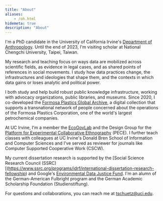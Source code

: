 ```yaml
---
title: "About"
aliases:
    - /oh.html
hidemeta: true
description: "About"
---
```


I'm a PhD candidate in the University of California Irvine's [Department of Anthropology](https://www.anthropology.uci.edu/). Until the end of 2023, I'm visiting scholar at National Chengchi University, Taipei, Taiwan. 

My research and teaching focus on ways data are mobilized across scientific fields, as evidence in legal cases, and as shared points of references in social movements. I study how data practices change, the infrastructures and ideologies that shape them, and the contexts in which data gains or loses analytic and political power.

I both study and help build robust public knowledge infrastructure, working with advocacy organizations, public libraries, and museums. Since 2020, I co-developed the [Formosa Plastics Global Archive](https://disaster-sts-network.org/content/formosa-plastics-global-archive-%E5%8F%B0%E7%81%A3%E5%A1%91%E8%86%A0%E6%AA%94%E6%A1%88%E9%A4%A8/essay), a digital collection that supports a transnational network of people concerned about the operations of the Formosa Plastics Corporation, one of the world's largest petrochemical companies. 

At UC Irvine, I'm a member the [EcoGovLab](https://faculty.sites.uci.edu/fortunlab) and the Design Group for the [Platform for Experimental Collaborative Ethnography](www.worldpece.org) (PECE). I further teach classes with colleagues at UC Irvine's Donald Bren School of Information and Computer Sciences and I've served as reviewer for journals like Computer Supported Cooperative Work (CSCW).

My current dissertation research is supported by the [Social Science Research Council (SSRC)[(https://www.ssrc.org/programs/idrf/international-dissertation-research-fellowship) and Google's [Environmental Data Justice Fund](https://www.environmentaljusticedatafund.com/). I'm an alumn of the German-American Fulbright program and the German Academic Scholarship Foundation (Studienstiftung).

For questions and collaborations, you can reach me at [tschuetz@uci.edu](mailto:tschuetz.uci.edu).


